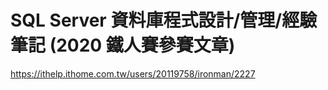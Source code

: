 # SQL Server 資料庫程式設計/管理/經驗筆記 (2020 鐵人賽參賽文章)

https://ithelp.ithome.com.tw/users/20119758/ironman/2227